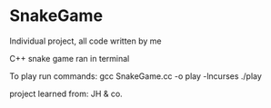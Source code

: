 # SnakeGame
Individual project, all code written by me

C++ snake game ran in terminal

To play run commands:
gcc SnakeGame.cc -o play -lncurses
./play

project learned from: JH & co.
